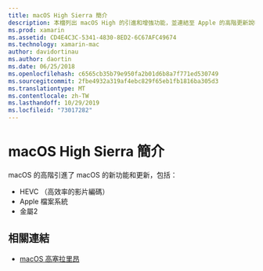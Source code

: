 ```yaml
---
title: macOS High Sierra 簡介
description: 本檔列出 macOS High 的引進和增強功能，並連結至 Apple 的高階更新說明。
ms.prod: xamarin
ms.assetid: CD4E4C3C-5341-4830-8ED2-6C67AFC49674
ms.technology: xamarin-mac
author: davidortinau
ms.author: daortin
ms.date: 06/25/2018
ms.openlocfilehash: c6565cb35b79e950fa2b01d6b8a7f771ed530749
ms.sourcegitcommit: 2fbe4932a319af4ebc829f65eb1fb1816ba305d3
ms.translationtype: MT
ms.contentlocale: zh-TW
ms.lasthandoff: 10/29/2019
ms.locfileid: "73017282"
---
```

# <a name="introduction-to-macos-high-sierra"></a>macOS High Sierra 簡介

macOS 的高階引進了 macOS 的新功能和更新，包括：

- HEVC （高效率的影片編碼）
- Apple 檔案系統
- 金屬2

## <a name="related-links"></a>相關連結

- [macOS 高塞拉里昂](https://www.apple.com/macos/high-sierra/)
